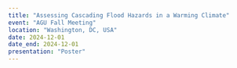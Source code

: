 ```yaml
---
title: "Assessing Cascading Flood Hazards in a Warming Climate"
event: "AGU Fall Meeting"
location: "Washington, DC, USA"
date: 2024-12-01
date_end: 2024-12-01
presentation: "Poster"
---
```

